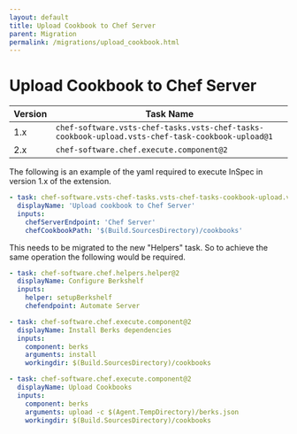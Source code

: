```yaml
---
layout: default
title: Upload Cookbook to Chef Server
parent: Migration
permalink: /migrations/upload_cookbook.html
---
```


# Upload Cookbook to Chef Server

| Version | Task Name |
|---|---|
| 1.x | `chef-software.vsts-chef-tasks.vsts-chef-tasks-cookbook-upload.vsts-chef-task-cookbook-upload@1` |
| 2.x | `chef-software.chef.execute.component@2` | 

The following is an example of the yaml required to execute InSpec in version 1.x of the extension.

```yaml
- task: chef-software.vsts-chef-tasks.vsts-chef-tasks-cookbook-upload.vsts-chef-task-cookbook-upload@1
  displayName: 'Upload cookbook to Chef Server'
  inputs:
    chefServerEndpoint: 'Chef Server'
    chefCookbookPath: '$(Build.SourcesDirectory)/cookbooks'
```

This needs to be migrated to the new "Helpers" task. So to achieve the same operation the following would be required.

```yaml
- task: chef-software.chef.helpers.helper@2
  displayName: Configure Berkshelf
  inputs: 
    helper: setupBerkshelf
    chefendpoint: Automate Server

- task: chef-software.chef.execute.component@2
  displayName: Install Berks dependencies
  inputs:
    component: berks
    arguments: install
    workingdir: $(Build.SourcesDirectory)/cookbooks

- task: chef-software.chef.execute.component@2
  displayName: Upload Cookbooks
  inputs:
    component: berks
    arguments: upload -c $(Agent.TempDirectory)/berks.json
    workingdir: $(Build.SourcesDirectory)/cookbooks    
```